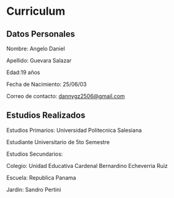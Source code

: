 # Curriculum
## Datos Personales 
Nombre: Angelo Daniel

Apellido: Guevara Salazar

Edad:19 años

Fecha de Nacimiento: 25/06/03

Correo de contacto: dannygz2506@gmail.com

## Estudios Realizados
Estudios Primarios:
Universidad Politecnica Salesiana

Estudiante Universitario de 5to Semestre 

Estudios Secundarios:

Colegio: Unidad Educativa Cardenal Bernardino Echeverria Ruiz

Escuela: Republica Panama

Jardin: Sandro Pertini
